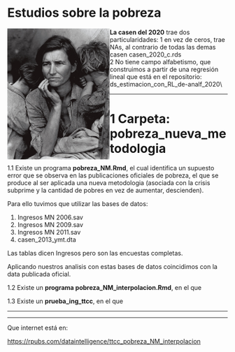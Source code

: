 
# Estudios sobre la pobreza

<a href="url"><img src="madre_migrante.jpg" align="left" height="300" ></a>

**La casen del 2020** trae dos particularidades:
1 en vez de ceros, trae NAs, al contrario de todas las demas casen casen_2020_c.rds\
2 No tiene campo alfabetismo, que construimos a partir de una regresión lineal que está en el repositorio:
ds_estimacion_con_RL_de-analf_2020\

***

# 1 Carpeta: **pobreza_nueva_metodologia** 

1.1 Existe un programa **pobreza_NM.Rmd**, el cual
identifica un supuesto error que se observa en las publicaciones oficiales de pobreza, el
que se produce al ser aplicada una nueva metodologia (asociada con la crisis subprime y la cantidad de pobres en vez de aumentar, descienden).

Para ello tuvimos que utilizar las bases de datos:

1. Ingresos MN 2006.sav
2. Ingresos MN 2009.sav
3. Ingresos MN 2011.sav
4. casen_2013_ymt.dta

Las tablas dicen Ingresos pero son las encuestas completas.

Aplicando nuestros analisis con estas bases de datos coincidimos con la data publicada oficial.

1.2 Existe un **programa pobreza_NM_interpolacion.Rmd**, en el que

1.3 Existe un **prueba_ing_ttcc**, en el que

***



***
Que internet está en:

https://rpubs.com/dataintelligence/ttcc_pobreza_NM_interpolacion
